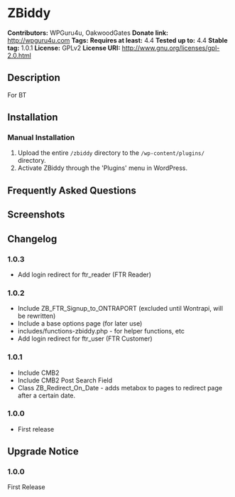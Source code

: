 # ZBiddy #
**Contributors:**      WPGuru4u, OakwoodGates
**Donate link:**       http://wpguru4u.com
**Tags:**
**Requires at least:** 4.4
**Tested up to:**      4.4
**Stable tag:**        1.0.1
**License:**           GPLv2
**License URI:**       http://www.gnu.org/licenses/gpl-2.0.html

## Description ##

For BT

## Installation ##

### Manual Installation ###

1. Upload the entire `/zbiddy` directory to the `/wp-content/plugins/` directory.
2. Activate ZBiddy through the 'Plugins' menu in WordPress.

## Frequently Asked Questions ##


## Screenshots ##


## Changelog ##

### 1.0.3 ###
* Add login redirect for ftr_reader (FTR Reader)

### 1.0.2 ###
* Include ZB_FTR_Signup_to_ONTRAPORT (excluded until Wontrapi, will be rewritten)
* Include a base options page (for later use)
* includes/functions-zbiddy.php - for helper functions, etc
* Add login redirect for ftr_user (FTR Customer)

### 1.0.1 ###
* Include CMB2
* Include CMB2 Post Search Field
* Class ZB_Redirect_On_Date - adds metabox to pages to redirect page after a certain date.

### 1.0.0 ###
* First release

## Upgrade Notice ##

### 1.0.0 ###
First Release
